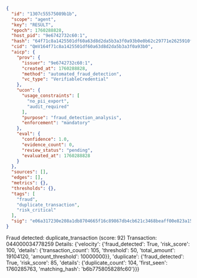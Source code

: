 ```json
{
  "id": "1307c55575089b1b",
  "scope": "agent",
  "key": "RESULT",
  "epoch": 1760288828,
  "host_pid": "9e6742732c60:1",
  "hash": "64f71c8a1425501df60a63d8d2da5b3a3f0a93b0e0b62c29771e2625910f2e9d",
  "cid": "QmV164f71c8a1425501df60a63d8d2da5b3a3f0a93b0",
  "aicp": {
    "prov": {
      "issuer": "9e6742732c60:1",
      "created_at": 1760288828,
      "method": "automated_fraud_detection",
      "vc_type": "VerifiableCredential"
    },
    "ucon": {
      "usage_constraints": [
        "no_pii_export",
        "audit_required"
      ],
      "purpose": "fraud_detection_analysis",
      "enforcement": "mandatory"
    },
    "eval": {
      "confidence": 1.0,
      "evidence_count": 0,
      "review_status": "pending",
      "evaluated_at": 1760288828
    }
  },
  "sources": [],
  "edges": [],
  "metrics": {},
  "thresholds": {},
  "tags": [
    "fraud",
    "duplicate_transaction",
    "risk_critical"
  ],
  "sig": "e06a317230e208a1db8704665f16c89867db4cb621c3468beaff00e823a15d1c"
}
```

Fraud detected: duplicate_transaction (score: 92)
Transaction: 044000034778259
Details: {'velocity': {'fraud_detected': True, 'risk_score': 100, 'details': {'transaction_count': 105, 'threshold': 50, 'total_amount': 19104120, 'amount_threshold': 10000000}}, 'duplicate': {'fraud_detected': True, 'risk_score': 85, 'details': {'duplicate_count': 104, 'first_seen': 1760285763, 'matching_hash': 'b6b775805828fc60'}}}